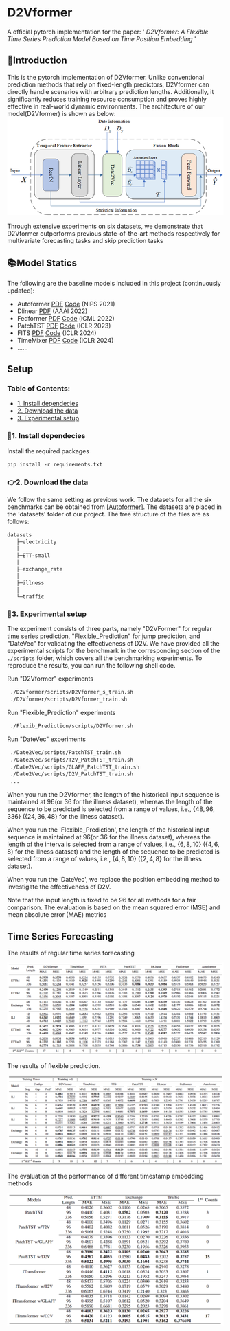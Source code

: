 # D2Vformer 

A official pytorch implementation for the paper: ' *D2Vformer: A Flexible Time Series Prediction Model Based on Time Position Embedding* ' 

## 🎯Introduction

This is the pytorch implementation of D2Vformer. 
Unlike conventional prediction methods that rely on fixed-length predictors, D2Vformer can directly handle scenarios with arbitrary prediction lengths.
Additionally, it significantly reduces training resource consumption and proves highly effective in real-world dynamic environments.
The architecture of our model(D2Vformer) is shown as below:
![D2Vformer](./imgs/D2Vformer.png)

Through extensive experiments on six datasets, we demonstrate that D2Vformer outperforms previous state-of-the-art methods respectively for  multivariate forecasting tasks and skip prediction tasks

## 📚Model Statics 
The following are the baseline models included in this project (continuously updated):

- Autoformer [PDF](http://proceedings.neurips.cc/paper/2021/file/bcc0d400288793e8bdcd7c19a8ac0c2b-Paper.pdf) [Code](https://github.com/thuml/autoformer)  (NlPS 2021)
- Dlinear [PDF](https://arxiv.org/abs/2205.13504)  (AAAl 2022)
- Fedformer [PDF](https://arxiv.org/pdf/2201.12740v3.pdf) [Code](https://github.com/MAZiqing/FEDformer)  (lCML 2022)
- PatchTST [PDF](https://arxiv.org/pdf/2211.14730v2.pdf) [Code](https://github.com/yuqinie98/patchtst)  (ICLR 2023)
- FITS [PDF](https://arxiv.org/pdf/2307.03756) [Code](https://github.com/VEWOXIC/FITS) (ICLR 2024)
- TimeMixer [PDF](https://arxiv.org/pdf/2405.14616) [Code](https://github.com/kwuking/TimeMixer) (ICLR 2024)
- ......

## Setup

### Table of Contents:

- <a href='#Install dependecies'>1. Install dependecies </a>
- <a href='#Download the data'>2. Download the data</a>
- <a href='#Experimental setup'>3. Experimental setup</a>

<span id='Install dependecies'/>

### 📝1. Install dependecies
Install the required packages
```
pip install -r requirements.txt
```


<span id='Download the data'/>

### 👉2. Download the data
We follow the same setting as previous work. The datasets for all the six benchmarks can be obtained from [[Autoformer](https://github.com/thuml/Autoformer)]. The datasets are placed in the 'datasets' folder of our project. The tree structure of the files are as follows:

```
datasets
   ├─electricity
   │
   ├─ETT-small
   │
   ├─exchange_rate
   │
   ├─illness
   │
   └─traffic
```

<span id='Experimental setup'/>

### 🚀3. Experimental setup
The experiment consists of three parts, namely "D2VFormer" for regular time series prediction, "Flexible_Prediction" for jump prediction, and "DateVec" for validating the effectiveness of D2V. We have provided all the experimental scripts for the benchmark in the corresponding section of the `./scripts` folder, which covers all the benchmarking experiments. To reproduce the results, you can run the following shell code.

Run "D2Vformer" experiments
```bash
 ./D2Vformer/scripts/D2Vformer_s_train.sh
 ./D2Vformer/scripts/D2Vformer_train.sh
```

Run "Flexible_Prediction" experiments
```bash
 ./Flexib_Prediction/scripts/D2Vformer.sh
```

Run "DateVec" experiments
```bash
 ./Date2Vec/scripts/PatchTST_train.sh
 ./Date2Vec/scripts/T2V_PatchTST_train.sh
 ./Date2Vec/scripts/GLAFF_PatchTST_train.sh
 ./Date2Vec/scripts/D2V_PatchTST_train.sh
 ...
```

When you run the D2Vformer, the length of the historical input sequence is maintained at $96$(or $36$ for the illness dataset), whereas the length of the sequence to be predicted is selected from a range of values, i.e., $\{48, 96, 336\}$ ($\{24, 36, 48\}$ for the illness dataset). 

When you run the 'Flexible_Prediction', the length of the historical input sequence is maintained at $96$(or $36$ for the illness dataset), whereas the length of the interva is selected from a range of values, i.e., $\{6, 8, 10\}$ ($\{4, 6, 8\}$ for the illness dataset) and the length of the sequence to be predicted is selected from a range of values, i.e., $\{4, 8, 10\}$ ($\{2, 4, 8\}$ for the illness dataset). 

When you run the 'DateVec', we replace the position embedding method to investigate the effectiveness of D2V.

Note that the input length is fixed to be 96 for all methods for a fair comparison. The evaluation is based on the mean squared error (MSE) and mean absolute error (MAE) metrics

## Time Series Forecasting
The results of regular time series forecasting

![D2Vformer](./imgs/D2Vformer_results.png)

The results of flexible prediction.

![D2Vformer](./imgs/Flexible_prediction_results.png)

The evaluation of the performance of different timestamp embedding methods

![D2Vformer](./imgs/DateVec_results.png)
